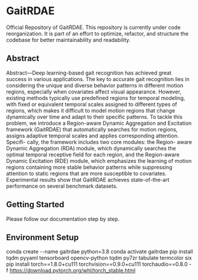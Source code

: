 # GaitRDAE
Official Repository of GaitRDAE.
This repository is currently under code reorganization. It is part of an effort to optimize, refactor, and structure the codebase for better maintainability and readability.

## Abstract
Abstract—Deep learning-based gait recognition has achieved great success in various applications. The key to accurate gait recognition lies in considering the unique and diverse behavior patterns in different motion regions, especially when covariates affect visual appearance. However, existing methods typically use predefined regions for temporal modeling, with fixed or equivalent temporal scales assigned to different types of regions, which makes it difficult to model motion regions that change dynamically over time and adapt to their specific patterns. To tackle this problem, we introduce a Region-aware Dynamic Aggregation and Excitation framework (GaitRDAE) that automatically searches for motion regions, assigns adaptive temporal scales and applies corresponding attention. Specifi- cally, the framework includes two core modules: the Region- aware Dynamic Aggregation (RDA) module, which dynamically searches the optimal temporal receptive field for each region, and the Region-aware Dynamic Excitation (RDE) module, which emphasizes the learning of motion regions containing more stable behavior patterns while suppressing attention to static regions that are more susceptible to covariates. Experimental results show that GaitRDAE achieves state-of-the-art performance on several benchmark datasets.

## Getting Started
Please follow our documentation step by step.

## Environment Setup
conda create --name gaitrdae python=3.8
conda activate gaitrdae
pip install tqdm pyyaml tensorboard opencv-python tqdm py7zr tabulate termcolor six
pip install torch==1.8.0+cu111 torchvision==0.9.0+cu111 torchaudio==0.8.0 -f https://download.pytorch.org/whl/torch_stable.html
